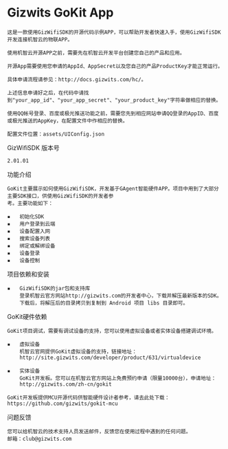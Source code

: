 Gizwits GoKit App
==============================


    这是一款使用GizWifiSDK的开源代码示例APP，可以帮助开发者快速入手，使用GizWifiSDK开发连接机智云的物联APP。

    使用机智云开源APP之前，需要先在机智云开发平台创建您自己的产品和应用。

    开源App需要使用您申请的AppId、AppSecret以及您自己的产品ProductKey才能正常运行。

    具体申请流程请参见：http://docs.gizwits.com/hc/。

    上述信息申请好之后，在代码中请找到"your_app_id"、"your_app_secret"、"your_product_key"字符串做相应的替换。

    使用QQ帐号登录、百度或极光推送功能之前，需要您先到相应网站申请QQ登录的AppID、百度或极光推送的AppKey，在配置文件中作相应的替换。

    配置文件位置：assets/UIConfig.json


GizWifiSDK 版本号

    2.01.01


功能介绍

    GoKit主要展示如何使用GizWifiSDK，开发基于GAgent智能硬件APP。项目中用到了大部分主要SDK接口，供使用GizWifiSDK的开发者参
    考。主要功能如下：

    ▪	初始化SDK
    ▪   用户登录到云端
    ▪	设备配置入网
    ▪	搜索设备列表
    ▪	绑定或解绑设备
    ▪	设备登录
    ▪	设备控制


项目依赖和安装

    ▪	GizWifiSDK的jar包和支持库
        登录机智云官方网站http://gizwits.com的开发者中心，下载并解压最新版本的SDK。
        下载后，将解压后的目录拷贝到复制到 Android 项目 libs 目录即可。



GoKit硬件依赖

    GoKit项目调试，需要有调试设备的支持，您可以使用虚拟设备或者实体设备搭建调试环境。

    ▪	虚拟设备
        机智云官网提供GoKit虚拟设备的支持，链接地址：
        http://site.gizwits.com/developer/product/631/virtualdevice

    ▪	实体设备
        GoKit开发板。您可以在机智云官方网站上免费预约申请（限量10000台），申请地址：
        http://gizwits.com/zh-cn/gokit

    GoKit开发板提供MCU开源代码供智能硬件设计者参考，请去此处下载：https://github.com/gizwits/gokit-mcu



问题反馈

    您可以给机智云的技术支持人员发送邮件，反馈您在使用过程中遇到的任何问题。
    邮箱：club@gizwits.com
